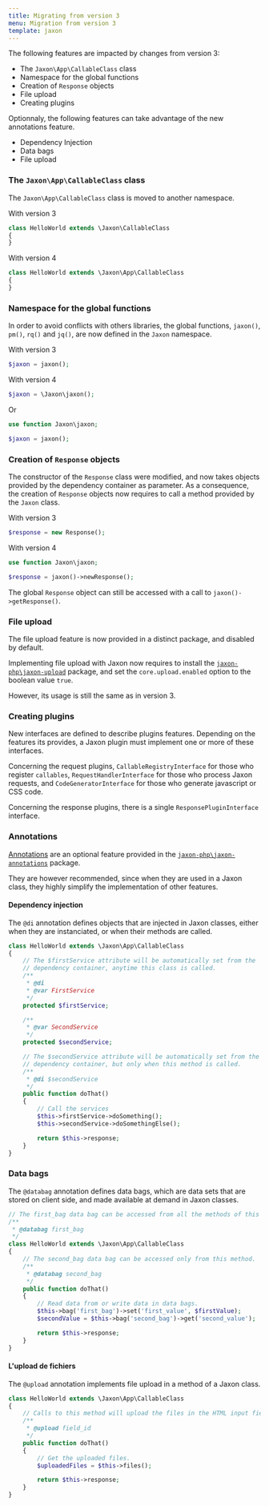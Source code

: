 ```yaml
---
title: Migrating from version 3
menu: Migration from version 3
template: jaxon
---
```


The following features are impacted by changes from version 3:

- The `Jaxon\App\CallableClass` class
- Namespace for the global functions
- Creation of `Response` objects
- File upload
- Creating plugins

Optionnaly, the following features can take advantage of the new annotations feature.

- Dependency Injection
- Data bags
- File upload

### The `Jaxon\App\CallableClass` class

The `Jaxon\App\CallableClass` class is moved to another namespace.

With version 3
```php
class HelloWorld extends \Jaxon\CallableClass
{
}
```

With version 4
```php
class HelloWorld extends \Jaxon\App\CallableClass
{
}
```

### Namespace for the global functions

In order to avoid conflicts with others libraries, the global functions, `jaxon()`, `pm()`, `rq()` and `jq()`, are now defined in the `Jaxon` namespace.

With version 3
```php
$jaxon = jaxon();
```

With version 4
```php
$jaxon = \Jaxon\jaxon();
```

Or
```php
use function Jaxon\jaxon;

$jaxon = jaxon();
```

### Creation of `Response` objects

The constructor of the `Response` class were modified, and now takes objects provided by the dependency container as parameter.
As a consequence, the creation of `Response` objects now requires to call a method provided by the `Jaxon` class.

With version 3
```php
$response = new Response();
```

With version 4
```php
use function Jaxon\jaxon;

$response = jaxon()->newResponse();
```

The global `Response` object can still be accessed with a call to `jaxon()->getResponse()`.

### File upload

The file upload feature is now provided in a distinct package, and disabled by default.

Implementing file upload with Jaxon now requires to install the [`jaxon-php\jaxon-upload`](https://github.com/jaxon-php\jaxon-upload) package, and set the `core.upload.enabled` option to the boolean value `true`.

However, its usage is still the same as in version 3.

### Creating plugins

New interfaces are defined to describe plugins features.
Depending on the features its provides, a Jaxon plugin must implement one or more of these interfaces.

Concerning the request plugins, `CallableRegistryInterface` for those who register `callables`, `RequestHandlerInterface` for those who process Jaxon requests, and `CodeGeneratorInterface` for those who generate javascript or CSS code.

Concerning the response plugins, there is a single `ResponsePluginInterface` interface.

### Annotations

[Annotations](../../06.annotations/01.about/) are an optional feature provided in the [`jaxon-php\jaxon-annotations`](https://github.com/jaxon-php\jaxon-annotations) package.

They are however recommended, since when they are used in a Jaxon class, they highly simplify the implementation of other features.

#### Dependency injection

The `@di` annotation defines objects that are injected in Jaxon classes, either when they are instanciated, or when their methods are called.

```php
class HelloWorld extends \Jaxon\App\CallableClass
{
    // The $firstService attribute will be automatically set from the
    // dependency container, anytime this class is called.
    /**
     * @di
     * @var FirstService
     */
    protected $firstService;

    /**
     * @var SecondService
     */
    protected $secondService;

    // The $secondService attribute will be automatically set from the
    // dependency container, but only when this method is called.
    /**
     * @di $secondService
     */
    public function doThat()
    {
        // Call the services
        $this->firstService->doSomething();
        $this->secondService->doSomethingElse();

        return $this->response;
    }
}
```

### Data bags

The `@databag` annotation defines data bags, which are data sets that are stored on client side, and made available at demand in Jaxon classes.

```php
// The first_bag data bag can be accessed from all the methods of this class.
/**
 * @databag first_bag
 */
class HelloWorld extends \Jaxon\App\CallableClass
{
    // The second_bag data bag can be accessed only from this method.
    /**
     * @databag second_bag
     */
    public function doThat()
    {
        // Read data from or write data in data bags.
        $this->bag('first_bag')->set('first_value', $firstValue);
        $secondValue = $this->bag('second_bag')->get('second_value');

        return $this->response;
    }
}
```

#### L'upload de fichiers

The `@upload` annotation implements file upload in a method of a Jaxon class.

```php
class HelloWorld extends \Jaxon\App\CallableClass
{
    // Calls to this method will upload the files in the HTML input field with id field_id.
    /**
     * @upload field_id
     */
    public function doThat()
    {
        // Get the uploaded files.
        $uploadedFiles = $this->files();

        return $this->response;
    }
}
```
